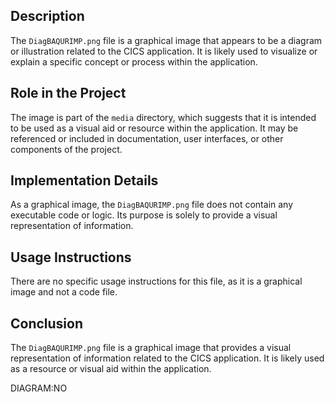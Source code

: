 ## Description

The `DiagBAQURIMP.png` file is a graphical image that appears to be a diagram or illustration related to the CICS application. It is likely used to visualize or explain a specific concept or process within the application.

## Role in the Project

The image is part of the `media` directory, which suggests that it is intended to be used as a visual aid or resource within the application. It may be referenced or included in documentation, user interfaces, or other components of the project.

## Implementation Details

As a graphical image, the `DiagBAQURIMP.png` file does not contain any executable code or logic. Its purpose is solely to provide a visual representation of information.

## Usage Instructions

There are no specific usage instructions for this file, as it is a graphical image and not a code file.

## Conclusion

The `DiagBAQURIMP.png` file is a graphical image that provides a visual representation of information related to the CICS application. It is likely used as a resource or visual aid within the application.

DIAGRAM:NO